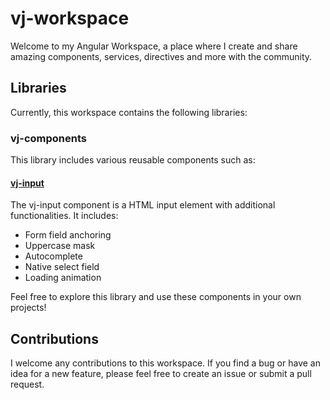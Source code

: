 # vj-workspace

Welcome to my Angular Workspace, a place where I create and share amazing components, services, directives and more with the community.

## Libraries
Currently, this workspace contains the following libraries:

### vj-components
This library includes various reusable components such as:

#### [vj-input](https://github.com/vanderjuh/vj-workspace/tree/main/projects/vj-components/src/lib/vj-input)
The vj-input component is a HTML input element with additional functionalities. It includes:
- Form field anchoring
- Uppercase mask
- Autocomplete
- Native select field
- Loading animation

Feel free to explore this library and use these components in your own projects!

## Contributions
I welcome any contributions to this workspace. If you find a bug or have an idea for a new feature, please feel free to create an issue or submit a pull request.
